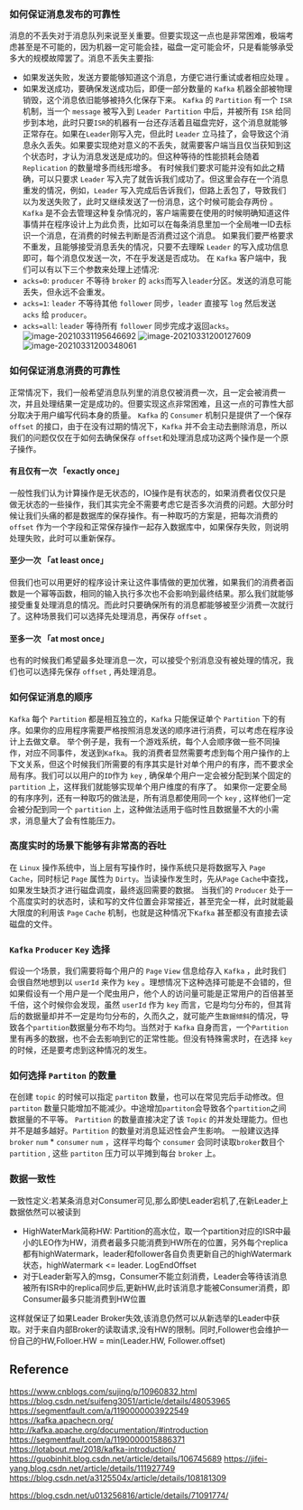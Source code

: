 

### 如何保证消息发布的可靠性
消息的不丢失对于消息队列来说至关重要。但要实现这一点也是非常困难，极端考虑甚至是不可能的，因为机器一定可能会挂，磁盘一定可能会坏，只是看能够承受多大的规模故障罢了。消息不丢失主要指:
- 如果发送失败，发送方要能够知道这个消息，方便它进行重试或者相应处理 。
- 如果发送成功，要确保发送成功后，即便一部分数量的 `Kafka` 机器全部被物理销毁，这个消息依旧能够被持久化保存下来。
 `Kafka` 的 `Partition` 有一个 `ISR` 机制，当一个 `message` 被写入到 `Leader Partition` 中后，并被所有 `ISR` 给同步到本地，此时只要`ISR`的机器有一台还存活着且磁盘完好，这个消息就能够正常存在。如果在`Leader`刚写入完，但此时 `Leader` 立马挂了，会导致这个消息永久丢失。如果要实现绝对意义的不丢失，就需要客户端当且仅当获知到这个状态时，才认为消息发送是成功的。但这种等待的性能损耗会随着 `Replication` 的数量增多而线形增多。
有时候我们要求可能并没有如此之精确，可以只要求 `Leader` 写入完了就告诉我们成功了。但这里会存在一个消息重发的情况，例如，`Leader` 写入完成后告诉我们，但路上丢包了，导致我们以为发送失败了，此时又继续发送了一份消息，这个时候可能会存两份 。 `Kafka` 是不会去管理这种复杂情况的，客户端需要在使用的时候明确知道这件事情并在程序设计上为此负责，比如可以在每条消息里加一个全局唯一ID去标识一个消息，在消费的时候去判断是否消费过这个消息。
如果我们要严格要求不重发，且能够接受消息丢失的情况，只要不去理睬 `Leader` 的写入成功信息即可，每个消息仅发送一次，不在乎发送是否成功。
在 `Kafka` 客户端中，我们可以有以下三个参数来处理上述情况:
- `acks=0`: `producer` 不等待 `broker` 的 `acks`而写入`leader`分区。发送的消息可能丢失，但永远不会重发。
- `acks=1`: `leader` 不等待其他 `follower` 同步，`leader` 直接写 `log` 然后发送 `acks` 给 `producer`。
- `acks=all`: `leader` 等待所有 `follower` 同步完成才返回`acks`。
![image-20210331195646692](D:\Dev\SrcCode\spring-boot-climbing\data-climbing-manuscripts\src\main\data\kafka\深入理解Kafka(二)之消息可靠性.assets\image-20210331195646692.png)
![image-20210331200127609](D:\Dev\SrcCode\spring-boot-climbing\data-climbing-manuscripts\src\main\data\kafka\深入理解Kafka(二)之消息可靠性.assets\image-20210331200127609.png)
![image-20210331200348061](D:\Dev\SrcCode\spring-boot-climbing\data-climbing-manuscripts\src\main\data\kafka\深入理解Kafka(二)之消息可靠性.assets\image-20210331200348061.png)
### 如何保证消息消费的可靠性
正常情况下，我们一般希望消息队列里的消息仅被消费一次，且一定会被消费一次，并且处理结果一定是成功的。但要实现这点非常困难，且这一点的可靠性大部分取决于用户编写代码本身的质量。
`Kafka` 的 `Consumer` 机制只是提供了一个保存 `offset` 的接口，由于在没有过期的情况下，`Kafka` 并不会主动去删除消息，所以我们的问题仅仅在于如何去确保保存 `offset`和处理消息成功这两个操作是一个原子操作。
#### 有且仅有一次 「exactly once」
一般性我们认为计算操作是无状态的，IO操作是有状态的，如果消费者仅仅只是做无状态的一些操作，我们其实完全不需要考虑它是否多次消费的问题。大部分时候让我们头痛的都是数据库的保存操作。有一种取巧的方案是，把每次消费的 `offset` 作为一个字段和正常保存操作一起存入数据库中，如果保存失败，则说明处理失败，此时可以重新保存。
#### 至少一次 「at least once」
但我们也可以用更好的程序设计来让这件事情做的更加优雅，如果我们的消费者函数是一个幂等函数，相同的输入执行多次也不会影响到最终结果。那么我们就能够接受重复处理消息的情况。而此时只要确保所有的消息都能够被至少消费一次就行了。这种场景我们可以选择先处理消息，再保存 `offset` 。
#### 至多一次 「at most once」
也有的时候我们希望最多处理消息一次，可以接受个别消息没有被处理的情况，我们也可以选择先保存 `offset` , 再处理消息。

### 如何保证消息的顺序

``Kafka`` 每个 ``Partition`` 都是相互独立的，``Kafka`` 只能保证单个 ``Partition`` 下的有序。如果你的应用程序需要严格按照消息发送的顺序进行消费，可以考虑在程序设计上去做文章。
举个例子是，我有一个游戏系统，每个人会顺序做一些不同操作，对应不同事件，发送到`Kafka`。我的消费者显然需要考虑到每个用户操作的上下文关系，但这个时候我们所需要的有序其实是针对单个用户的有序，而不要求全局有序。我们可以以用户的`ID`作为 `key` , 确保单个用户一定会被分配到某个固定的 `partition` 上，这样我们就能够实现单个用户维度的有序了。
如果你一定要全局的有序序列，还有一种取巧的做法是，所有消息都使用同一个 `key` , 这样他们一定会被分配到同一个 `partition` 上，这种做法适用于临时性且数据量不大的小需求，消息量大了会有性能压力。

### 高度实时的场景下能够有非常高的吞吐

在 `Linux` 操作系统中，当上层有写操作时，操作系统只是将数据写入 `Page` `Cache`，同时标记 `Page` 属性为 `Dirty`。当读操作发生时，先从`Page` `Cache`中查找，如果发生缺页才进行磁盘调度，最终返回需要的数据。
当我们的 `Producer` 处于一个高度实时的状态时，读和写的文件位置会非常接近，甚至完全一样，此时就能最大限度的利用该 `Page` `Cache` 机制，也就是这种情况下`Kafka` 甚至都没有直接去读磁盘的文件。

### `Kafka` `Producer` `Key` 选择

假设一个场景，我们需要将每个用户的 `Page` `View` 信息给存入 `Kafka` ，此时我们会很自然地想到以 `userId` 来作为 `key` 。理想情况下这种选择可能是不会错的，但如果假设有一个用户是一个爬虫用户，他个人的访问量可能是正常用户的百倍甚至千倍，这个时候你会发现，虽然 `userId` 作为 `key` 而言，它是均匀分布的，但其背后的数据量却并不一定是均匀分布的，久而久之，就可能产生`数据倾斜`的情况，导致各个`partition`数据量分布不均匀。当然对于 `Kafka` 自身而言，一个`Partition`里有再多的数据，也不会去影响到它的正常性能。但没有特殊需求时，在选择 `key` 的时候，还是要考虑到这种情况的发生。

### 如何选择 `Partiton` 的数量

在创建 `topic` 的时候可以指定 `partiton` 数量，也可以在常见完后手动修改。但`partiton` 数量只能增加不能减少。中途增加`partiton`会导致各个`partition`之间数据量的不平等。
`Partition` 的数量直接决定了该 `Topic` 的并发处理能力。但也并不是越多越好。`Partition` 的数量对消息延迟性会产生影响。
一般建议选择 `broker` `num` * `consumer` `num` ，这样平均每个 `consumer` 会同时读取`broker`数目个 `partition` , 这些 `partiton` 压力可以平摊到每台 ``broker`` 上。



### 数据一致性

一致性定义:若某条消息对Consumer可见,那么即使Leader宕机了,在新Leader上数据依然可以被读到

- HighWaterMark简称HW: Partition的高水位，取一个partition对应的ISR中最小的LEO作为HW，消费者最多只能消费到HW所在的位置，另外每个replica都有highWatermark，leader和follower各自负责更新自己的highWatermark状态，highWatermark <= leader. LogEndOffset
- 对于Leader新写入的msg，Consumer不能立刻消费，Leader会等待该消息被所有ISR中的replica同步后,更新HW,此时该消息才能被Consumer消费，即Consumer最多只能消费到HW位置

这样就保证了如果Leader Broker失效,该消息仍然可以从新选举的Leader中获取。对于来自内部Broker的读取请求,没有HW的限制。同时,Follower也会维护一份自己的HW,Folloer.HW = min(Leader.HW, Follower.offset)



## Reference
https://www.cnblogs.com/sujing/p/10960832.html
https://blog.csdn.net/suifeng3051/article/details/48053965
https://segmentfault.com/a/1190000003922549
https://kafka.apachecn.org/
http://kafka.apache.org/documentation/#introduction
https://segmentfault.com/a/1190000015886371
https://lotabout.me/2018/kafka-introduction/
https://guobinhit.blog.csdn.net/article/details/106745689
https://jifei-yang.blog.csdn.net/article/details/111927749
https://blog.csdn.net/a3125504x/article/details/108181309

https://blog.csdn.net/u013256816/article/details/71091774/

